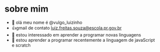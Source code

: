 # sobre mim
- 👋 olá meu nome é @vulgo_luizinho
- :+1:gmail de contato luiz.freitas.souza@escola.pr.gov.br
- 👀 estou interessado em aprender a programar novas linguagens 
- 🌱 estou aprender a programar recentemente a linguagem de javaScript e scratch
